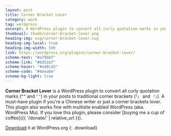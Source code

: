 ```yaml
---
layout: post
title: Corner Bracket Lover
category: work
tag: wordpress
excerpt: A WordPress plugin to convert all curly quotation marks in your posts to traditional corner brackets.
thumbnail: thumb/corner-bracket-lover.png
heading-img: svg/corner-bracket-lover.svg
heading-img-local: true
heading-img-width: 500
link: https://wordpress.org/plugins/corner-bracket-lover/
scheme-text: "#a79bbf"
scheme-link: "#6d52a7"
scheme-hover: "#a48cd3"
scheme-code: "#4eea6e"
scheme-bg-light: true
---
```


**Corner Bracket Lover** is a WordPress plugin to convert all curly quotation marks (`“”` and `‘’`) in your posts to traditional corner brackets (`「」` and `『』`). A must-have plugin if you're a Chinese writer or just a corner brackets lover. This plugin also works fine with multisite enabled WordPress (aka. WordPress Mu). If you love this plugin, please consider [buying me a cup of coffee]({{ '/donate/' | relative_url }}).

[Download](https://wordpress.org/extend/plugins/corner-bracket-lover/) it at WordPress.org
{: .download}
